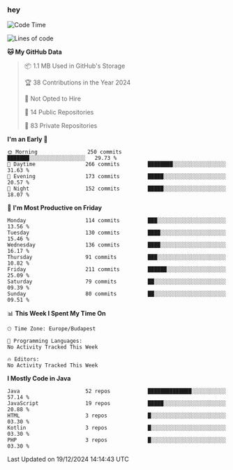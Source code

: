 ### hey

<!--START_SECTION:waka-->
![Code Time](http://img.shields.io/badge/Code%20Time-1%2C037%20hrs%202%20mins-blue)

![Lines of code](https://img.shields.io/badge/From%20Hello%20World%20I%27ve%20Written-1.1%20million%20lines%20of%20code-blue)

**🐱 My GitHub Data** 

> 📦 1.1 MB Used in GitHub's Storage 
 > 
> 🏆 38 Contributions in the Year 2024
 > 
> 🚫 Not Opted to Hire
 > 
> 📜 14 Public Repositories 
 > 
> 🔑 83 Private Repositories 
 > 
**I'm an Early 🐤** 

```text
🌞 Morning                250 commits         ███████░░░░░░░░░░░░░░░░░░   29.73 % 
🌆 Daytime                266 commits         ████████░░░░░░░░░░░░░░░░░   31.63 % 
🌃 Evening                173 commits         █████░░░░░░░░░░░░░░░░░░░░   20.57 % 
🌙 Night                  152 commits         █████░░░░░░░░░░░░░░░░░░░░   18.07 % 
```
📅 **I'm Most Productive on Friday** 

```text
Monday                   114 commits         ███░░░░░░░░░░░░░░░░░░░░░░   13.56 % 
Tuesday                  130 commits         ████░░░░░░░░░░░░░░░░░░░░░   15.46 % 
Wednesday                136 commits         ████░░░░░░░░░░░░░░░░░░░░░   16.17 % 
Thursday                 91 commits          ███░░░░░░░░░░░░░░░░░░░░░░   10.82 % 
Friday                   211 commits         ██████░░░░░░░░░░░░░░░░░░░   25.09 % 
Saturday                 79 commits          ██░░░░░░░░░░░░░░░░░░░░░░░   09.39 % 
Sunday                   80 commits          ██░░░░░░░░░░░░░░░░░░░░░░░   09.51 % 
```


📊 **This Week I Spent My Time On** 

```text
🕑︎ Time Zone: Europe/Budapest

💬 Programming Languages: 
No Activity Tracked This Week

🔥 Editors: 
No Activity Tracked This Week
```

**I Mostly Code in Java** 

```text
Java                     52 repos            ██████████████░░░░░░░░░░░   57.14 % 
JavaScript               19 repos            █████░░░░░░░░░░░░░░░░░░░░   20.88 % 
HTML                     3 repos             █░░░░░░░░░░░░░░░░░░░░░░░░   03.30 % 
Kotlin                   3 repos             █░░░░░░░░░░░░░░░░░░░░░░░░   03.30 % 
PHP                      3 repos             █░░░░░░░░░░░░░░░░░░░░░░░░   03.30 % 
```




 Last Updated on 19/12/2024 14:14:43 UTC
<!--END_SECTION:waka-->
